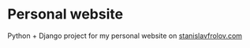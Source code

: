 # Personal website

Python + Django project for my personal website on [stanislavfrolov.com](http://www.stanislavfrolov.com)

